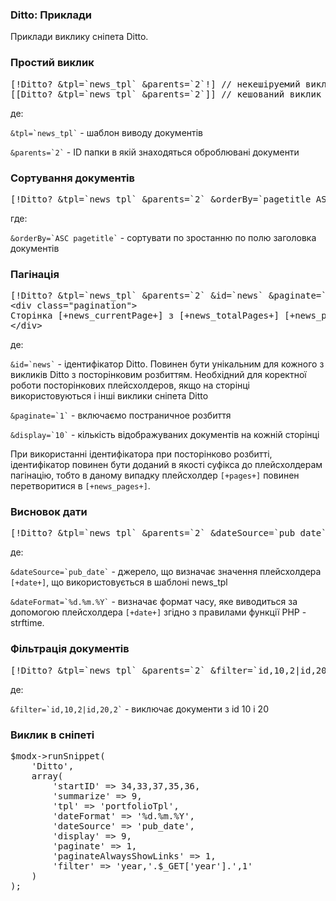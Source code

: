 
<meta http-equiv="Content-Type" content="text/html; charset=utf-8">
<h3>Ditto: Приклади </h3> 
Приклади виклику сніпета Ditto.	
<br>
<h3 class="sub-header text-bold">Простий виклик</h3>
<pre class="brush: html;">[!Ditto? &tpl=`news_tpl` &parents=`2`!] // некешіруемий виклик
[[Ditto? &tpl=`news_tpl` &parents=`2`]] // кешований виклик</pre>
<p>де:</p>
<p><code>&tpl=`news_tpl`</code> - шаблон виводу документів</p>
<p><code>&parents=`2`</code> - ID папки в якій знаходяться оброблювані документи</p>

<h3 class="sub-header text-bold">Сортування документів</h3>
<pre class="brush: html;">[!Ditto? &tpl=`news_tpl` &parents=`2` &orderBy=`pagetitle ASC`!]</pre>
<p>где:</p>
<p><code>&orderBy=`ASC pagetitle`</code> - сортувати по зростанню по полю заголовка документів</p>

<h3 class="sub-header text-bold">Пагінація</h3>
<pre class="brush: html;">[!Ditto? &tpl=`news_tpl` &parents=`2` &id=`news` &paginate=`1` &display=`10`!]
&lt;div class="pagination"&gt;
Сторінка [+news_currentPage+] з [+news_totalPages+] [+news_previous+][+news_pages+][+news_next+]
&lt;/div&gt; </pre>
<p>де:</p>
<p><code>&id=`news`</code> - ідентифікатор Ditto. Повинен бути унікальним для кожного з викликів Ditto з посторінковим розбиттям. Необхідний для коректної роботи посторінкових плейсхолдеров, якщо на сторінці використовуються і інші виклики сніпета Ditto</p>
<p><code>&paginate=`1`</code> - включаємо постраничное розбиття</p>
<p><code>&display=`10`</code> - кількість відображуваних документів на кожній сторінці</p>
<p>При використанні ідентифікатора при посторінково розбитті, ідентифікатор повинен бути доданий в якості суфікса до плейсхолдерам пагінацію, тобто в даному випадку плейсхолдер <code>[+pages+]</code> повинен перетворитися в <code>[+news_pages+]</code>.</p>

<h3 class="sub-header text-bold">Висновок дати</h3>
<pre class="brush: html;">[!Ditto? &tpl=`news_tpl` &parents=`2` &dateSource=`pub_date` &dateFormat=`%d.%m.%Y`!]</pre>
<p>де:</p>
<p><code>&dateSource=`pub_date`</code> - джерело, що визначає значення плейсхолдера <code>[+date+]</code>, що використовується в шаблоні news_tpl</p>
<p><code>&dateFormat=`%d.%m.%Y`</code> - визначає формат часу, яке виводиться за допомогою плейсхолдера <code>[+date+]</code> згідно з правилами функції PHP - strftime.</p>

<h3 class="sub-header text-bold">Фільтрація документів</h3>
<pre class="brush: html;">[!Ditto? &tpl=`news_tpl` &parents=`2` &filter=`id,10,2|id,20,2`!]</pre>
<p>де:</p>
<p><code>&filter=`id,10,2|id,20,2`</code> - виключає документи з id 10 і 20</p>

<h3 class="sub-head">Виклик в сніпеті</h3>
<pre class="brush: php;">
$modx->runSnippet(
	'Ditto', 
	array(
		'startID' => 34,33,37,35,36,
		'summarize' => 9,
		'tpl' => 'portfolioTpl',
		'dateFormat' => '%d.%m.%Y',
		'dateSource' => 'pub_date',
		'display' => 9,
		'paginate' => 1,
		'paginateAlwaysShowLinks' => 1,
		'filter' => 'year,'.$_GET['year'].',1'
	)
);
</pre>